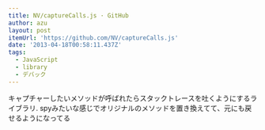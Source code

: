 ```yaml
---
title: NV/captureCalls.js · GitHub
author: azu
layout: post
itemUrl: 'https://github.com/NV/captureCalls.js'
date: '2013-04-18T00:58:11.437Z'
tags:
  - JavaScript
  - library
  - デバック
---
```

キャプチャーしたいメソッドが呼ばれたらスタックトレースを吐くようにするライブラリ.
spyみたいな感じでオリジナルのメソッドを置き換えてて、元にも戻せるようになってる
